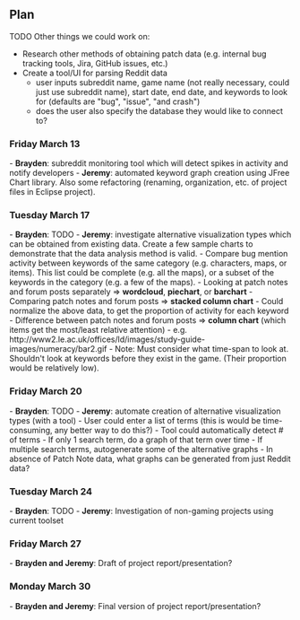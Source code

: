 <h2>Plan</h2>

TODO Other things we could work on:
- Research other methods of obtaining patch data (e.g. internal bug tracking tools, Jira, GitHub issues, etc.)
- Create a tool/UI for parsing Reddit data 
  - user inputs subreddit name, game name (not really necessary, could just use subreddit name), start date, end date, and keywords to look for (defaults are "bug", "issue", "and crash")
  - does the user also specify the database they would like to connect to?

<h3>Friday March 13</h3>
  - <b>Brayden</b>: subreddit monitoring tool which will detect spikes in activity and notify developers
  - <b>Jeremy</b>: automated keyword graph creation using JFree Chart library. Also some refactoring (renaming, organization, etc. of project files in Eclipse project).

<h3>Tuesday March 17</h3>
  - <b>Brayden</b>: TODO
  - <b>Jeremy</b>: investigate alternative visualization types which can be obtained from existing data. Create a few sample charts to demonstrate that the data analysis method is valid.
    - Compare bug mention activity between keywords of the same category (e.g. characters, maps, or items). 
    This list could be complete (e.g. all the maps), or a subset of the keywords in the category (e.g. a few of the maps).
      - Looking at patch notes and forum posts separately => <b>wordcloud</b>, <b>piechart</b>, or <b>barchart</b>
      - Comparing patch notes and forum posts => <b>stacked column chart</b>
    - Could normalize the above data, to get the proportion of activity for each keyword
      - Difference between patch notes and forum posts => <b>column chart</b> (which items get the most/least relative attention)
      - e.g. http://www2.le.ac.uk/offices/ld/images/study-guide-images/numeracy/bar2.gif
    - Note: Must consider what time-span to look at. Shouldn't look at keywords before they exist in the game.
    (Their proportion would be relatively low).
    
<h3>Friday March 20</h3>
  - <b>Brayden</b>: TODO
  - <b>Jeremy</b>: automate creation of alternative visualization types (with a tool)
    - User could enter a list of terms (this is would be time-consuming, any better way to do this?)
    - Tool could automatically detect # of terms
      - If only 1 search term, do a graph of that term over time
      - If multiple search terms, autogenerate some of the alternative graphs
    - In absence of Patch Note data, what graphs can be generated from just Reddit data?
 
<h3>Tuesday March 24</h3>
  - <b>Brayden</b>: TODO
  - <b>Jeremy</b>: Investigation of non-gaming projects using current toolset


<h3>Friday March 27</h3>
  - <b>Brayden and Jeremy</b>: Draft of project report/presentation?

<h3>Monday March 30</h3>
  - <b>Brayden and Jeremy</b>: Final version of project report/presentation?
